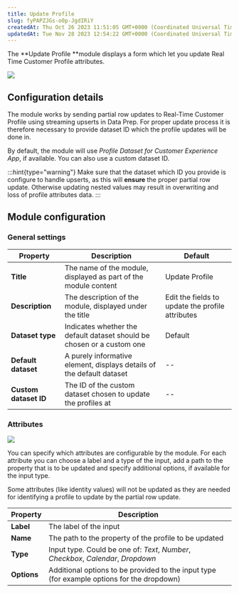 ```yaml
---
title: Update Profile
slug: fyPAPZJGs-o0p-JgdIRiY
createdAt: Thu Oct 26 2023 11:51:05 GMT+0000 (Coordinated Universal Time)
updatedAt: Tue Nov 28 2023 12:54:22 GMT+0000 (Coordinated Universal Time)
---
```


The **Update Profile **module displays a form which let you update Real Time Customer Profile attributes.

![](../../assets/hAcqEL26iRe9TDRtfri-g_untitled-6.png)

## Configuration details

The module works by sending partial row updates to Real-Time Customer Profile using streaming upserts in Data Prep. For proper update process it is therefore necessary to provide dataset ID which the profile updates will be done in.

By default, the module will use *Profile Dataset for Customer Experience App*, if available. You can also use a custom dataset ID.

:::hint{type="warning"}
Make sure that the dataset which ID you provide is configure to handle upserts, as this will **ensure** the proper partial row update. Otherwise updating nested values may result in overwriting and loss of profile attributes data.
:::

## Module configuration

### General settings

| **Property**          | **Description**                                                        | **Default**                                      |
| --------------------- | ---------------------------------------------------------------------- | ------------------------------------------------ |
| **Title**             | The name of the module, displayed as part of the module content        | Update Profile                                   |
| **Description**       | The description of the module, displayed under the title               | Edit the fields to update the profile attributes |
| **Dataset type**      | Indicates whether the default dataset should be chosen or a custom one | Default                                          |
| **Default dataset**   | A purely informative element, displays details of the default dataset  | --                                               |
| **Custom dataset ID** | The ID of the custom dataset chosen to update the profiles at          | --                                               |

### Attributes

![](../../assets/dIuFDebL8XFg4Y7bgk_IB_untitled-7.png)

You can specify which attributes are configurable by the module. For each attribute you can choose a label and a type of the input, add a path to the property that is to be updated and specify additional options, if available for the input type.

Some attributes (like identity values) will not be updated as they are needed for identifying a profile to update by the partial row update.

| **Property** | **Description**                                                                            |
| ------------ | ------------------------------------------------------------------------------------------ |
| **Label**    | The label of the input                                                                     |
| **Name**     | The path to the property of the profile to be updated                                      |
| **Type**     | Input type. Could be one of: *Text*, *Number*, *Checkbox*, *Calendar*, *Dropdown*          |
| **Options**  | Additional options to be provided to the input type (for example options for the dropdown) |

